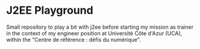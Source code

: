 # J2EE Playground

Small repository to play a bit with j2ee before starting my mission as trainer in the context of my engineer position at Université Côte d'Azur (UCA), within the "Centre de référence : défis du numérique".
